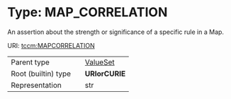 
# Type: MAP_CORRELATION


An assertion about the strength or significance of a specific rule in a Map.

URI: [tccm:MAPCORRELATION](https://hotecosystem.org/tccm/MAPCORRELATION)

|  |  |  |
| --- | --- | --- |
| Parent type | | [ValueSet](types/ValueSet.md) |
| Root (builtin) type | | **URIorCURIE** |
| Representation | | str |
